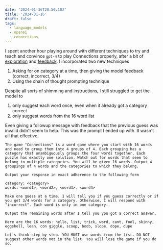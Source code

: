 ```yaml
---
date: '2024-01-16T20:50:18Z'
title: '2024-01-16'
draft: false
tags:
  - language_models
  - openai
  - connections
---
```


I spent another hour playing around with different techniques to try and teach and convince `gpt-4` to play Connections properly, after a bit of [exploration](/posts/2024/fine-tuning-connections) and [feedback](https://news.ycombinator.com/item?id=39003066).
I incorporated two new techniques

1. Asking for on category at a time, then giving the model feedback (correct, incorrect, 3/4)
2. Using the chain of thought prompting technique

Despite all sorts of shimming and instructions, I still struggled to get the model to

1. only suggest each word once, even when it already got a category correct
2. only suggest words from the 16 word list

Even giving a followup message with feedback that the previous guess was invalid didn't seem to help.
This was the prompt I ended up with.
It wasn't all that effective.

```text
The game "Connections" is a word game where you start with 16 words and need to group them into 4 groups of 4. Each grouping has a category that unambiguously groups the four words together. Each puzzle has exactly one solution. Watch out for words that seem to belong to multiple categories. You will be given 16 words. Output 4 groupings of 4 words and the categories to which they belong.

Output your response in exact adherence to the following form

category: <category>
words: <word1>, <word2>, <word3>, <word4>

Make one guess at a time. I will tell you if you guess correctly or if you get 3/4 words for a category. Otherwise, I will respond with "incorrect". Each word is only in one category.

Output the remaining words after I tell you you got a correct answer.

Here are the 16 words: hello, list, trick, word, cant, fool, skinny, eggshell, lean, con giggle, scoop, boob, slope, dope, dupe

Let's think step by step. YOU MUST use words from the list. DO NOT suggest other words not in the list. You will lose the game if you do so.
```
